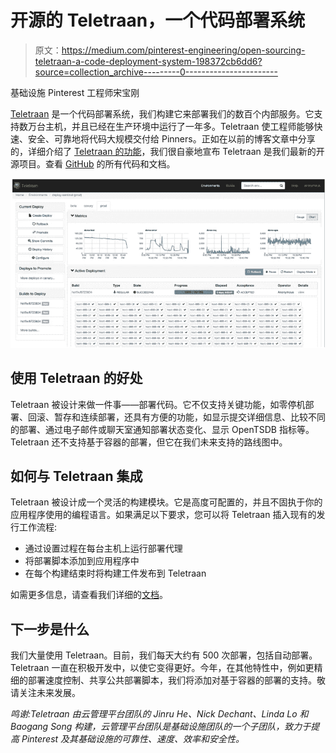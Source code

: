 # 开源的 Teletraan，一个代码部署系统

> 原文：<https://medium.com/pinterest-engineering/open-sourcing-teletraan-a-code-deployment-system-198372cb6dd6?source=collection_archive---------0----------------------->

基础设施 Pinterest 工程师宋宝刚

[Teletraan](https://engineering.pinterest.com/blog/under-hood-teletraan-deploy-system) 是一个代码部署系统，我们构建它来部署我们的数百个内部服务。它支持数万台主机，并且已经在生产环境中运行了一年多。Teletraan 使工程师能够快速、安全、可靠地将代码大规模交付给 Pinners。正如在以前的博客文章中分享的，详细介绍了 [Teletraan 的功能](https://engineering.pinterest.com/blog/under-hood-teletraan-deploy-system)，我们很自豪地宣布 Teletraan 是我们最新的开源项目。查看 [GitHub](https://github.com/pinterest/teletraan) 的所有代码和文档。

![](img/81fde7d281f5ca79f4966b31f0bafd68.png)

## 使用 Teletraan 的好处

Teletraan 被设计来做一件事——部署代码。它不仅支持关键功能，如零停机部署、回滚、暂存和连续部署，还具有方便的功能，如显示提交详细信息、比较不同的部署、通过电子邮件或聊天室通知部署状态变化、显示 OpenTSDB 指标等。Teletraan 还不支持基于容器的部署，但它在我们未来支持的路线图中。

## 如何与 Teletraan 集成

Teletraan 被设计成一个灵活的构建模块。它是高度可配置的，并且不固执于你的应用程序使用的编程语言。如果满足以下要求，您可以将 Teletraan 插入现有的发行工作流程:

*   通过设置过程在每台主机上运行部署代理
*   将部署脚本添加到应用程序中
*   在每个构建结束时将构建工件发布到 Teletraan

如需更多信息，请查看我们详细的[文档](https://github.com/pinterest/teletraan/wiki/Integrate-with-Teletraan)。

## 下一步是什么

我们大量使用 Teletraan。目前，我们每天大约有 500 次部署，包括自动部署。Teletraan 一直在积极开发中，以使它变得更好。今年，在其他特性中，例如更精细的部署速度控制、共享公共部署脚本，我们将添加对基于容器的部署的支持。敬请关注未来发展。

*鸣谢:Teletraan 由云管理平台团队的 Jinru He、Nick Dechant、Linda Lo 和 Baogang Song 构建，云管理平台团队是基础设施团队的一个子团队，致力于提高 Pinterest 及其基础设施的可靠性、速度、效率和安全性。*